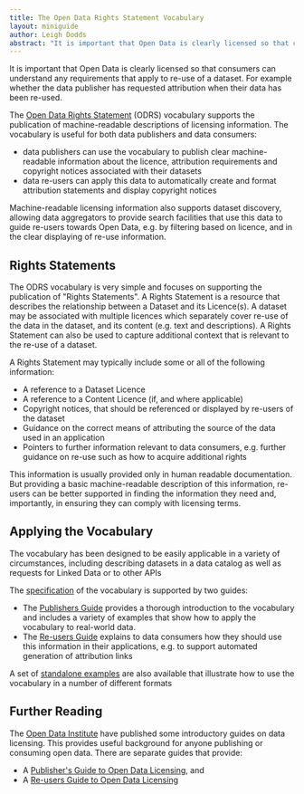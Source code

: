 ```yaml
---
title: The Open Data Rights Statement Vocabulary
layout: miniguide
author: Leigh Dodds
abstract: "It is important that Open Data is clearly licensed so that consumers can understand any requirements that apply to re-use of a dataset. The rights statement vocabulary supports publishing licensing metadata in machine-readable formats"
---
```


It is important that Open Data is clearly licensed so that consumers can understand any requirements that apply to re-use of a dataset. For example whether the data publisher has requested attribution when their data has been re-used. 

The [Open Data Rights Statement](http://schema.theodi.org/odrs/) (ODRS) vocabulary supports the publication of machine-readable descriptions of licensing information. The vocabulary is useful for both data publishers and data consumers:

* data publishers can use the vocabulary to publish clear machine-readable information about the licence, attribution requirements and copyright notices associated with their datasets
* data re-users can apply this data to automatically create and format attribution statements and display copyright notices

Machine-readable licensing information also supports dataset discovery, allowing data aggregators to provide search facilities that use this data to guide re-users towards Open Data, e.g. by filtering based on licence, and in the clear displaying of re-use information.

## Rights Statements

The ODRS vocabulary is very simple and focuses on supporting the publication of "Rights Statements". A Rights Statement is a resource that describes the relationship between a Dataset and its Licence(s). A dataset may be associated with multiple licences which separately cover re-use of the data in the dataset, and its content (e.g. text and descriptions). A Rights Statement can also be used to capture additional context that is relevant to the re-use of a dataset.

A Rights Statement may typically include some or all of the following information:

* A reference to a Dataset Licence
* A reference to a Content Licence (if, and where applicable)
* Copyright notices, that should be referenced or displayed by re-users of the dataset
* Guidance on the correct means of attributing the source of the data used in an application
* Pointers to further information relevant to data consumers, e.g. further guidance on re-use such as how to acquire additional rights

This information is usually provided only in human readable documentation. But providing a basic machine-readable description of this information, re-users can be better supported in finding the information they need and, importantly, in ensuring they can comply with licensing terms.

## Applying the Vocabulary

The vocabulary has been designed to be easily applicable in a variety of circumstances, including describing datasets in a data catalog as well as requests for Linked Data or to other APIs

The [specification](http://schema.theodi.org/odrs/) of the vocabulary is supported by two guides:

* The [Publishers Guide](http://theodi.org/guides/publishers-guide-to-the-open-data-rights-statement-vocabulary) provides a thorough introduction to the vocabulary and includes a variety of examples that show how to apply the vocabulary to real-world data.
* The [Re-users Guide](http://theodi.org/guides/odrs-reusers-guide) explains to data consumers how they should use this information in their applications, e.g. to support automated generation of attribution links

A set of [standalone examples](https://github.com/theodi/open-data-licensing/tree/master/examples) are also available that illustrate how to use the vocabulary in a number of different formats

## Further Reading

The [Open Data Institute](http://theodi.org/) have published some introductory guides on data licensing. This provides useful background for anyone publishing or consuming open data. There are separate guides that provide:

* A [Publisher's Guide to Open Data Licensing](http://theodi.org/guides/publishers-guide-open-data-licensing), and
* A [Re-users Guide to Open Data Licensing](http://theodi.org/guides/reusers-guide-open-data-licensing)





